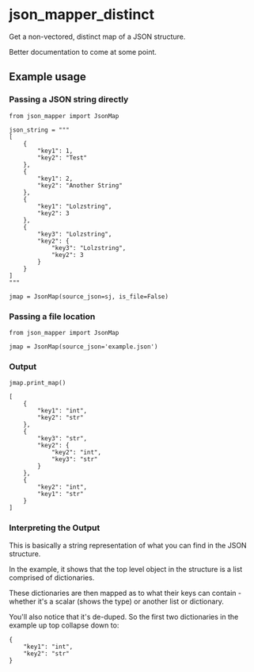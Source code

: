 json_mapper_distinct
====================

Get a non-vectored, distinct map of a JSON structure.

Better documentation to come at some point.


## Example usage

### Passing a JSON string directly
```
from json_mapper import JsonMap

json_string = """
[
    {
        "key1": 1,
        "key2": "Test"
    },
    {
        "key1": 2,
        "key2": "Another String"
    },
    {
        "key1": "Lolzstring",
        "key2": 3
    },
    {
        "key3": "Lolzstring",
        "key2": {
            "key3": "Lolzstring",
            "key2": 3
        }
    }
]
"""

jmap = JsonMap(source_json=sj, is_file=False)

```

### Passing a file location
```
from json_mapper import JsonMap

jmap = JsonMap(source_json='example.json')
```

### Output
```
jmap.print_map()

[
    {
        "key1": "int",
        "key2": "str"
    },
    {
        "key3": "str",
        "key2": {
            "key2": "int",
            "key3": "str"
        }
    },
    {
        "key2": "int",
        "key1": "str"
    }
]
```

### Interpreting the Output
This is basically a string representation of what you can find in the JSON structure.

In the example, it shows that the top level object in the structure is a list comprised of dictionaries.

These dictionaries are then mapped as to what their keys can contain - whether it's a scalar (shows the type) or another list or dictionary.

You'll also notice that it's de-duped. So the first two dictionaries in the example up top collapse down to:
```
{
    "key1": "int",
    "key2": "str"
}
```